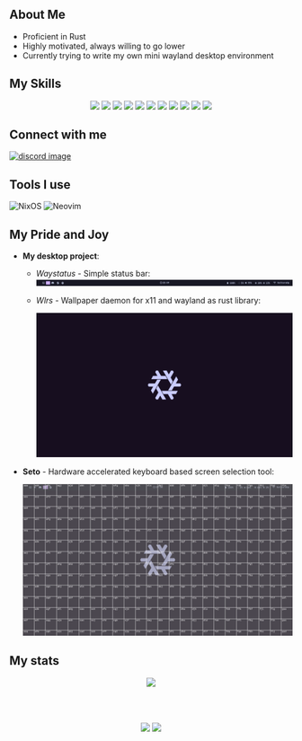 ## **About Me**

- Proficient in Rust
- Highly motivated, always willing to go lower
- Currently trying to write my own mini wayland desktop environment

## **My Skills**

<p align="center">
  <img src="https://img.shields.io/badge/Rust-000000?style=for-the-badge&logo=rust&logoColor=white" />
  <img src ="https://img.shields.io/badge/Zig-%23F7A41D.svg?style=for-the-badge&logo=zig&logoColor=white" />
  <img src="https://img.shields.io/badge/c-%2300599C.svg?style=for-the-badge&logo=c&logoColor=white" />
  <img src="https://img.shields.io/badge/git-%3776AB.svg?style=for-the-badge&logo=git&logoColor=white&color=F05032" />
  <img src="https://img.shields.io/badge/Linux-FCC624?style=for-the-badge&logo=linux&logoColor=black" />
  <img src="https://img.shields.io/badge/NIX-5277C3.svg?style=for-the-badge&logo=NixOS&logoColor=white" />
  <img src="https://img.shields.io/badge/React-20232A?style=for-the-badge&logo=react&logoColor=61DAFB" />
  <img src="https://img.shields.io/badge/JavaScript-323330?style=for-the-badge&logo=javascript&logoColor=F7DF1E" />
  <img src="https://img.shields.io/badge/typescript-%23007ACC.svg?style=for-the-badge&logo=typescript&logoColor=white" />
  <img src="https://img.shields.io/badge/html5-%23E34F26.svg?style=for-the-badge&logo=html5&logoColor=white" />
  <img src="https://img.shields.io/badge/css3-%231572B6.svg?style=for-the-badge&logo=css3&logoColor=white" />
</p>

## **Connect with me**

<div id= "Connect">
 <a href="https://discordapp.com/users/unixpariah" target="_blank">
  <img src="https://img.shields.io/badge/Discord-5865F2?style=for-the-badge&logo=discord&logoColor=white" alt="discord image">
 </a>
</div>

## **Tools I use**

![NixOS](https://img.shields.io/badge/NIXOS-5277C3.svg?style=for-the-badge&logo=NixOS&logoColor=white)
![Neovim](https://img.shields.io/badge/NeoVim-%2357A143.svg?&style=for-the-badge&logo=neovim&logoColor=white)

## **My Pride and Joy**

- **My desktop project**:

  - *Waystatus* - Simple status bar:
    <a title="Waystatus: Status bar for wlroots based wayland compositors&#10Rendering from css is handled by my custom crate css-image" href="https://github.com/unixpariah/waystatus" target="_blank" >
      <img id="status_bar" src="./images/status_bar.png">
    </a>

  - *Wlrs* - Wallpaper daemon for x11 and wayland as rust library:

    <a title="Ruin: The battery indicator&#10Depends on self written wallpaper daemon as library, wlrs which aims to increase performance by reducing reads and writes to disk" href="https://github.com/unixpariah/ruin" target="_blank" >
      <img id="wallpaper" src="./images/wallpaper.png">
    </a>

- **Seto** - Hardware accelerated keyboard based screen selection tool:

  <a title="Seto - keyboard based screen selection tool" href="https://github.com/unixpariah/Seto" target="_blank" >
    <img id="wallpaper" src="./images/Seto.png">
  </a>

## **My stats**

  <div style="display: flex; justify-content: center;">
    <img style="width: 48%;" src="https://github-readme-stats.vercel.app/api?username=unixpariah&show_icons=true&theme=tokyonight&count_private=true" alt=""/>
    <img style="width: 51%;" src="https://github-readme-streak-stats.herokuapp.com?user=unixpariah&theme=github-dark-blue&date_format=j%20M%5B%20Y%5D"/>
  </div>


<div>
   <p align="center">
     <img style="height: 250px; padding-top: 50px;" src="https://github-readme-stats.vercel.app/api/top-langs/?username=unixpariah&hide=html&hide_title=true&hide_border=true&layout=compact&langs_count=6&text_color=000&icon_color=fff&bg_color=0,52fa5a,4dfcff,c64dff&theme=graywhite">
    <img src="https://github-profile-trophy.vercel.app/?username=unixpariah&theme=onestar">
  </p>
</div>
